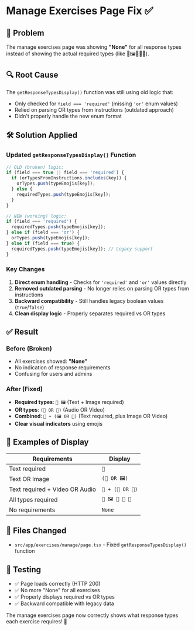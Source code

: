 # Manage Exercises Page Fix ✅

## 🐛 **Problem**
The manage exercises page was showing **"None"** for all response types instead of showing the actual required types (like 📝🖼️🎵🎥📄).

## 🔍 **Root Cause**
The `getResponseTypesDisplay()` function was still using old logic that:
- Only checked for `field === 'required'` (missing `'or'` enum values)
- Relied on parsing OR types from instructions (outdated approach)
- Didn't properly handle the new enum format

## 🛠️ **Solution Applied**

### **Updated `getResponseTypesDisplay()` Function**
```typescript
// OLD (broken) logic:
if (field === true || field === 'required') {
  if (orTypesFromInstructions.includes(key)) {
    orTypes.push(typeEmojis[key]);
  } else {
    requiredTypes.push(typeEmojis[key]);
  }
}

// NEW (working) logic:
if (field === 'required') {
  requiredTypes.push(typeEmojis[key]);
} else if (field === 'or') {
  orTypes.push(typeEmojis[key]);
} else if (field === true) {
  requiredTypes.push(typeEmojis[key]); // Legacy support
}
```

### **Key Changes**
1. **Direct enum handling** - Checks for `'required'` and `'or'` values directly
2. **Removed outdated parsing** - No longer relies on parsing OR types from instructions
3. **Backward compatibility** - Still handles legacy boolean values (`true`/`false`)
4. **Clean display logic** - Properly separates required vs OR types

## ✅ **Result**

### **Before (Broken)**
- All exercises showed: **"None"**
- No indication of response requirements
- Confusing for users and admins

### **After (Fixed)**
- **Required types**: `📝 🖼️` (Text + Image required)
- **OR types**: `(🎵 OR 🎥)` (Audio OR Video)  
- **Combined**: `📝 + (🖼️ OR 🎥)` (Text required, plus Image OR Video)
- **Clear visual indicators** using emojis

## 🎯 **Examples of Display**

| Requirements | Display |
|-------------|---------|
| Text required | `📝` |
| Text OR Image | `(📝 OR 🖼️)` |
| Text required + Video OR Audio | `📝 + (🎥 OR 🎵)` |
| All types required | `📝 🖼️ 🎵 🎥 📄` |
| No requirements | `None` |

## 🔧 **Files Changed**
- `src/app/exercises/manage/page.tsx` - Fixed `getResponseTypesDisplay()` function

## 🧪 **Testing**
- ✅ Page loads correctly (HTTP 200)
- ✅ No more "None" for all exercises
- ✅ Properly displays required vs OR types
- ✅ Backward compatible with legacy data

The manage exercises page now correctly shows what response types each exercise requires! 🎉 
